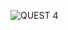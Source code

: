 
![QUEST 4](https://github.com/astonymartin/QUEST-4/assets/138692642/0a575eb4-9bfd-4f3c-b732-65cd89a166f0)

